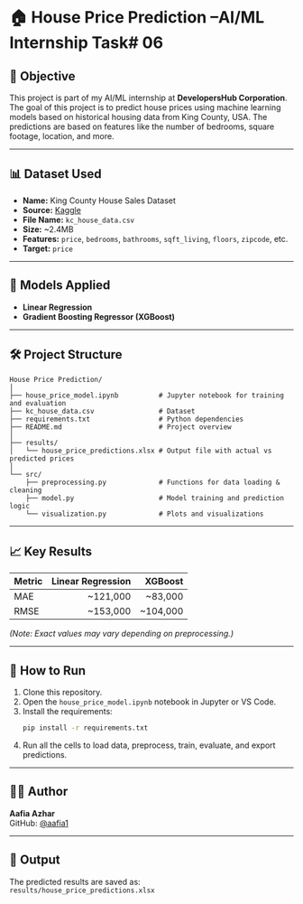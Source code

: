 
# 🏠 House Price Prediction –AI/ML Internship Task# 06

## 🎯 Objective

This project is part of my AI/ML internship at **DevelopersHub Corporation**. The goal of this project is to predict house prices using machine learning models based on historical housing data from King County, USA. The predictions are based on features like the number of bedrooms, square footage, location, and more.

---

## 📊 Dataset Used

- **Name:** King County House Sales Dataset  
- **Source:** [Kaggle](https://www.kaggle.com/datasets/harlfoxem/housesalesprediction)  
- **File Name:** `kc_house_data.csv`  
- **Size:** ~2.4MB  
- **Features:** `price`, `bedrooms`, `bathrooms`, `sqft_living`, `floors`, `zipcode`, etc.  
- **Target:** `price`

---

## 🧠 Models Applied

- **Linear Regression**
- **Gradient Boosting Regressor (XGBoost)**

---

## 🛠 Project Structure

```
House Price Prediction/
│
├── house_price_model.ipynb          # Jupyter notebook for training and evaluation
├── kc_house_data.csv                # Dataset
├── requirements.txt                 # Python dependencies
├── README.md                        # Project overview
│
├── results/
│   └── house_price_predictions.xlsx # Output file with actual vs predicted prices
│
└── src/
    ├── preprocessing.py             # Functions for data loading & cleaning
    ├── model.py                     # Model training and prediction logic
    └── visualization.py             # Plots and visualizations
```

---

## 📈 Key Results

| Metric            | Linear Regression | XGBoost |
|-------------------|------------------:|--------:|
| MAE               | ~121,000          | ~83,000 |
| RMSE              | ~153,000          | ~104,000 |

*(Note: Exact values may vary depending on preprocessing.)*

---

## 📌 How to Run

1. Clone this repository.
2. Open the `house_price_model.ipynb` notebook in Jupyter or VS Code.
3. Install the requirements:
   ```bash
   pip install -r requirements.txt
   ```
4. Run all the cells to load data, preprocess, train, evaluate, and export predictions.

---

## 👩‍💻 Author

**Aafia Azhar**  
GitHub: [@aafia1](https://github.com/aafia1)

---

## 📁 Output

The predicted results are saved as:  
`results/house_price_predictions.xlsx`
